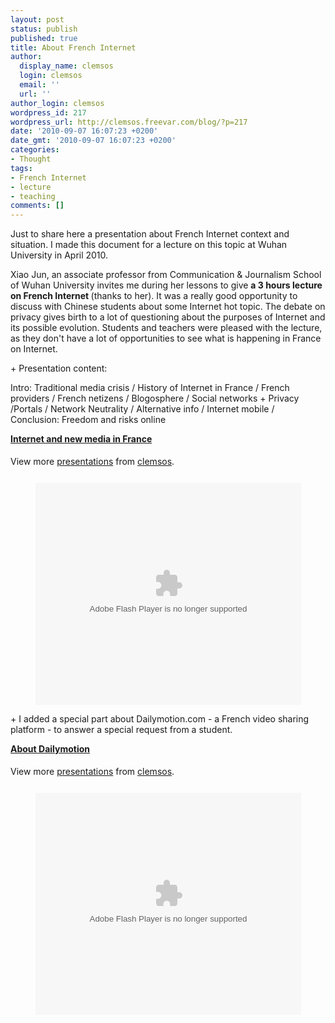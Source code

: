 ```yaml
---
layout: post
status: publish
published: true
title: About French Internet
author:
  display_name: clemsos
  login: clemsos
  email: ''
  url: ''
author_login: clemsos
wordpress_id: 217
wordpress_url: http://clemsos.freevar.com/blog/?p=217
date: '2010-09-07 16:07:23 +0200'
date_gmt: '2010-09-07 16:07:23 +0200'
categories:
- Thought
tags:
- French Internet
- lecture
- teaching
comments: []
---
```

<p>Just to share here a presentation about French Internet context and situation. I made this document for a lecture on this topic at Wuhan University in April 2010.<!--more--></p>
<p>Xiao Jun, an associate professor from Communication &amp; Journalism School of Wuhan University invites me during her lessons to give <strong>a 3 hours lecture on French Internet </strong>(thanks to her). It was a really good opportunity to discuss with Chinese students about some Internet hot topic. The debate on privacy gives birth to a lot of questioning about the purposes of Internet and its possible evolution. Students and teachers were pleased with the lecture, as they don't have a lot of opportunities to see what is happening in France on Internet.</p>
<p>+ Presentation content:</p>
<p>Intro: Traditional media crisis / History of Internet in France / French providers / French netizens / Blogosphere / Social networks + Privacy /Portals / Network Neutrality / Alternative info / Internet mobile / Conclusion: Freedom and risks online</p>
<div id="__ss_5146811" style="width: 425px;"><strong style="display: block; margin: 12px 0 4px;"><a title="Internet and new media in France" href="http://www.slideshare.net/clemsos/internet-and-new-media-in-france">Internet and new media in France</a></strong></p>
<div style="padding: 5px 0 12px;">View more <a href="http://www.slideshare.net/">presentations</a> from <a href="http://www.slideshare.net/clemsos">clemsos</a>.</div>
</div>
<p style="text-align: center;"><object id="__sse5146811" classid="clsid:d27cdb6e-ae6d-11cf-96b8-444553540000" width="425" height="355" codebase="http://download.macromedia.com/pub/shockwave/cabs/flash/swflash.cab#version=6,0,40,0"><param name="allowFullScreen" value="true" /><param name="allowScriptAccess" value="always" /><param name="src" value="http://static.slidesharecdn.com/swf/ssplayer2.swf?doc=france-internetnewmedias-100907103746-phpapp02&amp;stripped_title=internet-and-new-media-in-france" /><param name="name" value="__sse5146811" /><param name="allowfullscreen" value="true" /><embed id="__sse5146811" type="application/x-shockwave-flash" width="425" height="355" src="http://static.slidesharecdn.com/swf/ssplayer2.swf?doc=france-internetnewmedias-100907103746-phpapp02&amp;stripped_title=internet-and-new-media-in-france" name="__sse5146811" allowscriptaccess="always" allowfullscreen="true"></embed></object></p>
<p>+ I added a special part about Dailymotion.com - a French video sharing platform - to answer a special request from a student.</p>
<div id="__ss_5147062" style="width: 425px;"><strong style="display: block; margin: 12px 0 4px;"><a title="About Dailymotion" href="http://www.slideshare.net/clemsos/about-dailymotion">About Dailymotion</a></strong></p>
<div style="padding: 5px 0 12px;">View more <a href="http://www.slideshare.net/">presentations</a> from <a href="http://www.slideshare.net/clemsos">clemsos</a>.</div>
</div>
<p style="text-align: center;"><object id="__sse5147062" classid="clsid:d27cdb6e-ae6d-11cf-96b8-444553540000" width="425" height="355" codebase="http://download.macromedia.com/pub/shockwave/cabs/flash/swflash.cab#version=6,0,40,0"><param name="allowFullScreen" value="true" /><param name="allowScriptAccess" value="always" /><param name="src" value="http://static.slidesharecdn.com/swf/ssplayer2.swf?doc=dailymotion-100907110415-phpapp01&amp;stripped_title=about-dailymotion" /><param name="name" value="__sse5147062" /><param name="allowfullscreen" value="true" /><embed id="__sse5147062" type="application/x-shockwave-flash" width="425" height="355" src="http://static.slidesharecdn.com/swf/ssplayer2.swf?doc=dailymotion-100907110415-phpapp01&amp;stripped_title=about-dailymotion" name="__sse5147062" allowscriptaccess="always" allowfullscreen="true"></embed></object></p>
